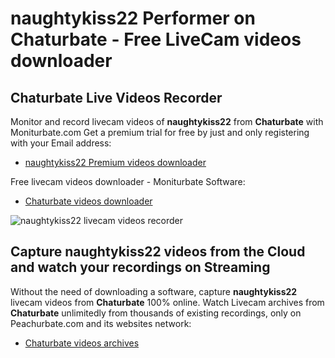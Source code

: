 # naughtykiss22 Performer on Chaturbate - Free LiveCam videos downloader

## Chaturbate Live Videos Recorder

Monitor and record livecam videos of **naughtykiss22** from **Chaturbate** with Moniturbate.com
Get a premium trial for free by just and only registering with your Email address:
* [naughtykiss22 Premium videos downloader](https://moniturbate.com/request-demo-licence-key.html)

Free livecam videos downloader - Moniturbate Software:
* [Chaturbate videos downloader](https://moniturbate.com/moniturbate-download-software.html)

![naughtykiss22 livecam videos recorder](https://peachurnet.com/templates/moniturbate-software.png)


## Capture naughtykiss22 videos from the Cloud and watch your recordings on Streaming

Without the need of downloading a software, capture **naughtykiss22** livecam videos from **Chaturbate** 100% online.
Watch Livecam archives from **Chaturbate** unlimitedly from thousands of existing recordings, only on Peachurbate.com and its websites network:
* [Chaturbate videos archives](https://peachurnet.com/)